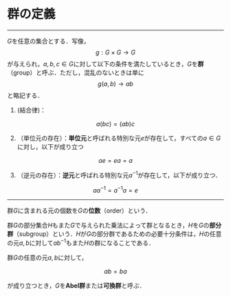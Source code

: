 # 群の定義

---
$G$を任意の集合とする．写像，
$$
    g:G × G → G
$$
が与えられ，$a,b,c ∈ G$に対して以下の条件を満たしているとき，$G$を**群**（group）と呼ぶ．ただし，混乱のないときは単に
$$
    g(a,b) → ab
$$
と略記する．

1. (結合律)：

$$
    a(bc) = (ab)c
$$

2. （単位元の存在）：**単位元**と呼ばれる特別な元$e$が存在して，すべての$a ∈ G$に対し，以下が成り立つ

$$
    ae = ea = a
$$

3. （逆元の存在）：**逆元**と呼ばれる特別な元$a^{-1}$が存在して，以下が成り立つ．

$$
    aa^{-1} = a^{-1}a = e
$$

---

群$G$に含まれる元の個数を$G$の**位数**（order）という．

群$G$の部分集合$H$もまた$G$で与えられた乗法によって群となるとき，$H$を$G$の**部分群**（subgroup）という．$H$が$G$の部分群であるための必要十分条件は，$H$の任意の元$a,b$に対して$ab^{-1}$もまた$H$の群になることである．

群$G$の任意の元$a,b$に対して，

$$
    ab = ba
$$

が成り立つとき，$G$を**Abel群**または**可換群**と呼ぶ．

